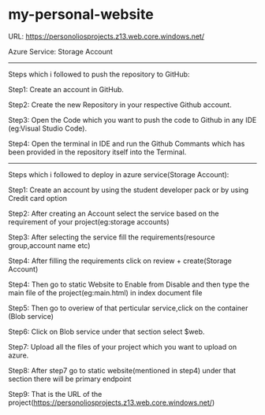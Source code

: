 # my-personal-website

URL: https://personoliosprojects.z13.web.core.windows.net/

Azure Service: Storage Account

-----------------------------------------------------------------------------------------------------------------------------------------------------------------------

Steps which i followed to push the repository to GitHub:

Step1: Create an account in GitHub.

Step2: Create the new Repository in your respective Github account.

Step3: Open the Code which you want to push the code to Github in any IDE (eg:Visual Studio Code).

Step4: Open the terminal in IDE and run the Github Commants which has been provided in the repository itself into the Terminal.

-----------------------------------------------------------------------------------------------------------------------------------------------------------------------

Steps which i followed to deploy in azure service(Storage Account):

Step1: Create an account by using the student developer pack or by using Credit card option

Step2: After creating an Account select the service based on the requirement of your project(eg:storage accounts)

Step3: After selecting the service fill the requirements(resource group,account name etc)

Step4: After filling the requirements click on review + create(Storage Account)

Step4: Then go to static Website to Enable from Disable and then type the main file of the project(eg:main.html) in index document file

Step5: Then go to overiew of that perticular service,click on the container (Blob service)

Step6: Click on Blob service under that section select $web.

Step7: Upload all the files of your project which you want to upload on azure.

Step8: After step7 go to static website(mentioned in step4) under that section there will be primary endpoint

Step9: That is the URL of the project(https://personoliosprojects.z13.web.core.windows.net/)
